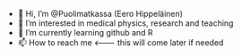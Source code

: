 - 👋 Hi, I’m @Puolimatkassa (Eero Hippeläinen)
- 👀 I’m interested in medical physics, research and teaching
- 🌱 I’m currently learning github and R
- 📫 How to reach me <--- this will come later if needed 

<!---
Puolimatkassa/Puolimatkassa is a ✨ special ✨ repository because its `README.md` (this file) appears on your GitHub profile.
You can click the Preview link to take a look at your changes.
--->
